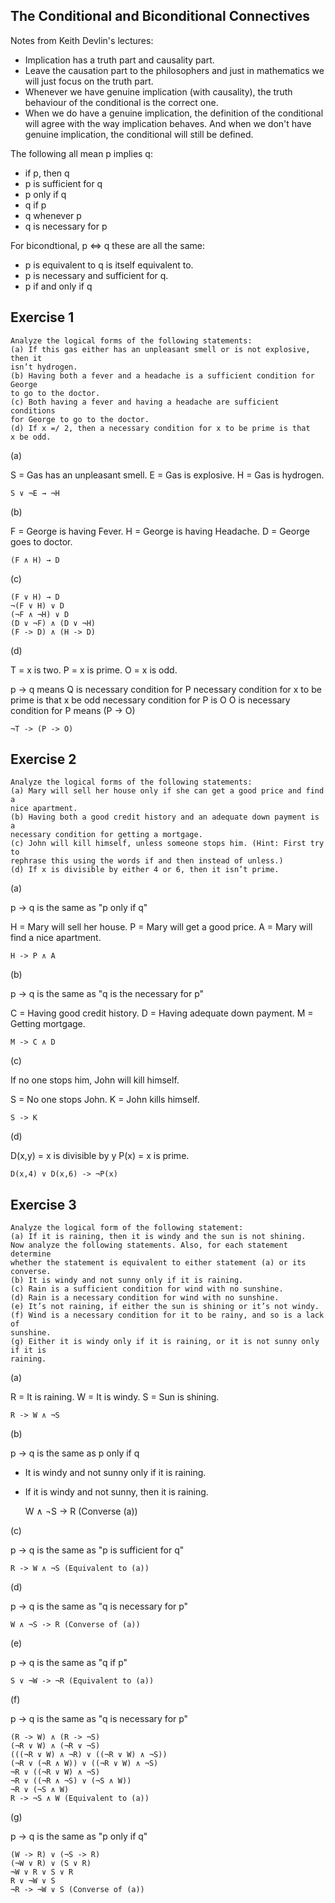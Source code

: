 The Conditional and Biconditional Connectives
-----------------------------------------------

Notes from Keith Devlin's lectures:

* Implication has a truth part and causality part.
* Leave the causation part to the philosophers and just in mathematics
  we will just focus on the truth part.
* Whenever we have genuine implication (with causality), the truth
  behaviour of the conditional is the correct one.
* When we do have a genuine implication, the definition of the
  conditional will agree with the way implication behaves. And when we
  don't have genuine implication, the conditional will still be
  defined.

The following all mean p implies q:

* if p, then q
* p is sufficient for q
* p only if q
* q if p
* q whenever p
* q is necessary for p

For bicondtional, p <=> q these are all the same:

* p is equivalent to q is itself equivalent to.
* p is necessary and sufficient for q.
* p if and only if q

Exercise 1
-----------

    Analyze the logical forms of the following statements:
    (a) If this gas either has an unpleasant smell or is not explosive, then it
    isn’t hydrogen.
    (b) Having both a fever and a headache is a sufficient condition for George
    to go to the doctor.
    (c) Both having a fever and having a headache are sufficient conditions
    for George to go to the doctor.
    (d) If x =/ 2, then a necessary condition for x to be prime is that
    x be odd.

(a)

S = Gas has an unpleasant smell.
E = Gas is explosive.
H = Gas is hydrogen.

    S ∨ ¬E → ¬H

(b)

F = George is having Fever.
H = George is having Headache.
D = George goes to doctor.

    (F ∧ H) → D

(c)

    (F ∨ H) → D
    ¬(F ∨ H) ∨ D
    (¬F ∧ ¬H) ∨ D
    (D ∨ ¬F) ∧ (D ∨ ¬H)
    (F -> D) ∧ (H -> D)

(d)

T = x is two.
P = x is prime.
O = x is odd.

p -> q means Q is necessary condition for P
necessary condition for x to be prime is that x be odd
necessary condition for P is O
O is necessary condition for P means (P -> O)

    ¬T -> (P -> O)

Exercise 2
-----------

    Analyze the logical forms of the following statements:
    (a) Mary will sell her house only if she can get a good price and find a
    nice apartment.
    (b) Having both a good credit history and an adequate down payment is a
    necessary condition for getting a mortgage.
    (c) John will kill himself, unless someone stops him. (Hint: First try to
    rephrase this using the words if and then instead of unless.)
    (d) If x is divisible by either 4 or 6, then it isn’t prime.

(a)

p -> q is the same as "p only if q"

H = Mary will sell her house.
P = Mary will get a good price.
A = Mary will find a nice apartment.

    H -> P ∧ A

(b)

p -> q is the same as "q is the necessary for p"

C = Having good credit history.
D = Having adequate down payment.
M = Getting mortgage.

    M -> C ∧ D

(c)

If no one stops him, John will kill himself.

S = No one stops John.
K = John kills himself.

    S -> K

(d)

D(x,y) = x is divisible by y
P(x) = x is prime.

    D(x,4) ∨ D(x,6) -> ¬P(x)

Exercise 3
----------

    Analyze the logical form of the following statement:
    (a) If it is raining, then it is windy and the sun is not shining.
    Now analyze the following statements. Also, for each statement determine
    whether the statement is equivalent to either statement (a) or its converse.
    (b) It is windy and not sunny only if it is raining.
    (c) Rain is a sufficient condition for wind with no sunshine.
    (d) Rain is a necessary condition for wind with no sunshine.
    (e) It’s not raining, if either the sun is shining or it’s not windy.
    (f) Wind is a necessary condition for it to be rainy, and so is a lack of
    sunshine.
    (g) Either it is windy only if it is raining, or it is not sunny only if it is
    raining.

(a)

R = It is raining.
W = It is windy.
S = Sun is shining.

    R -> W ∧ ¬S

(b)

p -> q is the same as p only if q

* It is windy and not sunny only if it is raining.
* If it is windy and not sunny, then it is raining.

    W ∧ ¬S -> R   (Converse (a))

(c)

p -> q is the same as "p is sufficient for q"

    R -> W ∧ ¬S (Equivalent to (a))

(d)

p -> q is the same as "q is necessary for p"

    W ∧ ¬S -> R (Converse of (a))

(e)

p -> q is the same as "q if p"

    S ∨ ¬W -> ¬R (Equivalent to (a))

(f)

p -> q is the same as "q is necessary for p"

    (R -> W) ∧ (R -> ¬S)
    (¬R ∨ W) ∧ (¬R ∨ ¬S)
    (((¬R ∨ W) ∧ ¬R) ∨ ((¬R ∨ W) ∧ ¬S))
    (¬R ∨ (¬R ∧ W)) ∨ ((¬R ∨ W) ∧ ¬S)
    ¬R ∨ ((¬R ∨ W) ∧ ¬S)
    ¬R ∨ ((¬R ∧ ¬S) ∨ (¬S ∧ W))
    ¬R ∨ (¬S ∧ W)
    R -> ¬S ∧ W (Equivalent to (a))


(g)

p -> q is the same as "p only if q"

    (W -> R) ∨ (¬S -> R)
    (¬W ∨ R) ∨ (S ∨ R)
    ¬W ∨ R ∨ S ∨ R
    R ∨ ¬W ∨ S
    ¬R -> ¬W ∨ S (Converse of (a))
